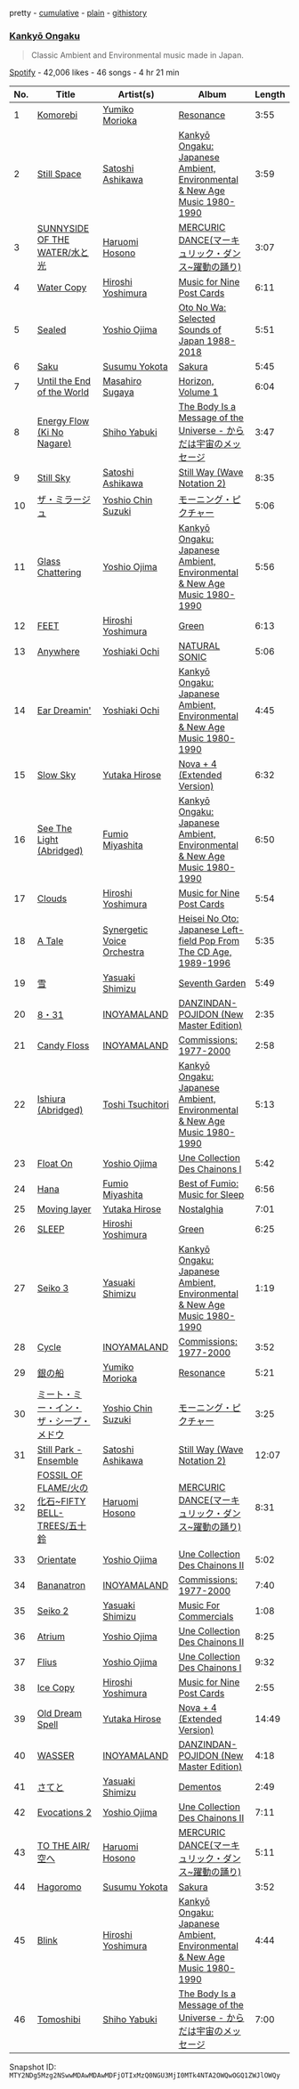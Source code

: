 pretty - [cumulative](/playlists/cumulative/37i9dQZF1DX92T9KVmPAYW.md) - [plain](/playlists/plain/37i9dQZF1DX92T9KVmPAYW) - [githistory](https://github.githistory.xyz/mackorone/spotify-playlist-archive/blob/main/playlists/plain/37i9dQZF1DX92T9KVmPAYW)

### [Kankyō Ongaku](https://open.spotify.com/playlist/37i9dQZF1DX92T9KVmPAYW)

> Classic Ambient and Environmental music made in Japan.

[Spotify](https://open.spotify.com/user/spotify) - 42,006 likes - 46 songs - 4 hr 21 min

| No. | Title | Artist(s) | Album | Length |
|---|---|---|---|---|
| 1 | [Komorebi](https://open.spotify.com/track/15Dz5HggGfcT8zJkYQCB71) | [Yumiko Morioka](https://open.spotify.com/artist/65qxdUIxnh54KIpE7zfS4o) | [Resonance](https://open.spotify.com/album/51wuR1THuIkmMQONEN7ztk) | 3:55 |
| 2 | [Still Space](https://open.spotify.com/track/7e7HTzbFsmLR0mg9QkwMPr) | [Satoshi Ashikawa](https://open.spotify.com/artist/0O0TybCQ8Mib6g5AwnfXz5) | [Kankyō Ongaku: Japanese Ambient, Environmental & New Age Music 1980\-1990](https://open.spotify.com/album/63x6MwkzIVtoH6lbHIYEtr) | 3:59 |
| 3 | [SUNNYSIDE OF THE WATER/水と光](https://open.spotify.com/track/2Qf0RR9hkZ8CSX2XoePVrv) | [Haruomi Hosono](https://open.spotify.com/artist/370nbSkMB9kDWyTypwWYak) | [MERCURIC DANCE\(マーキュリック・ダンス\~躍動の踊り\)](https://open.spotify.com/album/7GCdwdSawyfsXcTiPlMF4L) | 3:07 |
| 4 | [Water Copy](https://open.spotify.com/track/48MPwRtt4PRuC0gUZgkI48) | [Hiroshi Yoshimura](https://open.spotify.com/artist/1DGpHnPOpMYY780hcQHmPB) | [Music for Nine Post Cards](https://open.spotify.com/album/4h5av08hHhOyyINApKfnEE) | 6:11 |
| 5 | [Sealed](https://open.spotify.com/track/3nagQKjvGa9hhVHGmFzFdC) | [Yoshio Ojima](https://open.spotify.com/artist/311stj8V2orjkfjvLrLvfa) | [Oto No Wa: Selected Sounds of Japan 1988\-2018](https://open.spotify.com/album/6u6zXpuGoDl7xJfUK49WVn) | 5:51 |
| 6 | [Saku](https://open.spotify.com/track/78WANNBMEK80nVGTWFGXyg) | [Susumu Yokota](https://open.spotify.com/artist/3ND5NWoKzlelYDDyWqSQpQ) | [Sakura](https://open.spotify.com/album/2BRedpXNmL3NkN2eutmXZ2) | 5:45 |
| 7 | [Until the End of the World](https://open.spotify.com/track/6zC5XZfQBCbLTsx9l9lrEu) | [Masahiro Sugaya](https://open.spotify.com/artist/0ZH37cF1gwuwRW86ueqau1) | [Horizon, Volume 1](https://open.spotify.com/album/0Tvs4LpQSHSH1gcfVdF3WV) | 6:04 |
| 8 | [Energy Flow \(Ki No Nagare\)](https://open.spotify.com/track/414AJsmhPuEA7W3wC9Go77) | [Shiho Yabuki](https://open.spotify.com/artist/72H54BeNWF82wu5czm91VX) | [The Body Is a Message of the Universe \- からだは宇宙のメッセージ](https://open.spotify.com/album/2JdjNySHankOkjITDAo5YT) | 3:47 |
| 9 | [Still Sky](https://open.spotify.com/track/4O8E7XRXOp8TpqRUYsv0Q9) | [Satoshi Ashikawa](https://open.spotify.com/artist/0O0TybCQ8Mib6g5AwnfXz5) | [Still Way \(Wave Notation 2\)](https://open.spotify.com/album/2kxWdAN5jIbHnnJ9VhJYqg) | 8:35 |
| 10 | [ザ・ミラージュ](https://open.spotify.com/track/1fvrnSlOdMqNTsRMzZZLSZ) | [Yoshio Chin Suzuki](https://open.spotify.com/artist/6W8LyZnFvPHsiapMkFb1dD) | [モーニング・ピクチャー](https://open.spotify.com/album/0nwnSiW0Zeo2UnODZu1UNC) | 5:06 |
| 11 | [Glass Chattering](https://open.spotify.com/track/6lGHPfFmZGcjNv7tmTYzZ0) | [Yoshio Ojima](https://open.spotify.com/artist/311stj8V2orjkfjvLrLvfa) | [Kankyō Ongaku: Japanese Ambient, Environmental & New Age Music 1980\-1990](https://open.spotify.com/album/63x6MwkzIVtoH6lbHIYEtr) | 5:56 |
| 12 | [FEET](https://open.spotify.com/track/2XBXn7yluQZ6bFReesUjrt) | [Hiroshi Yoshimura](https://open.spotify.com/artist/1DGpHnPOpMYY780hcQHmPB) | [Green](https://open.spotify.com/album/07KJ48Y7pbXvz3Q4H44GZl) | 6:13 |
| 13 | [Anywhere](https://open.spotify.com/track/49xldL6I0FcKyrfKZoFF3J) | [Yoshiaki Ochi](https://open.spotify.com/artist/13mbePwXckXt3I7My0oypo) | [NATURAL SONIC](https://open.spotify.com/album/5VRnb3N2f1wASaAnOJ1a89) | 5:06 |
| 14 | [Ear Dreamin'](https://open.spotify.com/track/2b7h7hMkxj5hDorhGfTGoU) | [Yoshiaki Ochi](https://open.spotify.com/artist/13mbePwXckXt3I7My0oypo) | [Kankyō Ongaku: Japanese Ambient, Environmental & New Age Music 1980\-1990](https://open.spotify.com/album/63x6MwkzIVtoH6lbHIYEtr) | 4:45 |
| 15 | [Slow Sky](https://open.spotify.com/track/5DlLYv7xXpnM1Se5yUPjxB) | [Yutaka Hirose](https://open.spotify.com/artist/1FdNQlWcuAjkLTEx7xHf25) | [Nova + 4 \(Extended Version\)](https://open.spotify.com/album/7lETHTMoNPXfiqrEWcuKg1) | 6:32 |
| 16 | [See The Light \(Abridged\)](https://open.spotify.com/track/0Fcr8todn7RFAUrSWbURAj) | [Fumio Miyashita](https://open.spotify.com/artist/1x5s5AcJ440n1gmUU0Tvgr) | [Kankyō Ongaku: Japanese Ambient, Environmental & New Age Music 1980\-1990](https://open.spotify.com/album/63x6MwkzIVtoH6lbHIYEtr) | 6:50 |
| 17 | [Clouds](https://open.spotify.com/track/0S9lwd7JF9878QQ6tuuIQg) | [Hiroshi Yoshimura](https://open.spotify.com/artist/1DGpHnPOpMYY780hcQHmPB) | [Music for Nine Post Cards](https://open.spotify.com/album/4h5av08hHhOyyINApKfnEE) | 5:54 |
| 18 | [A Tale](https://open.spotify.com/track/0RwP29TYIWlQh6uvkyGT9y) | [Synergetic Voice Orchestra](https://open.spotify.com/artist/5shpMTYrRn3zNZsbvG5i3p) | [Heisei No Oto: Japanese Left\-field Pop From The CD Age, 1989\-1996](https://open.spotify.com/album/1HQaShZnkACQiXjJRaUzWi) | 5:35 |
| 19 | [雪](https://open.spotify.com/track/6Yob39WAE8Um7Dox1ch886) | [Yasuaki Shimizu](https://open.spotify.com/artist/0Q14t6kRnPv4av49Rz5o6e) | [Seventh Garden](https://open.spotify.com/album/3zPHBf3UoBjK0nQEUz1gCi) | 5:49 |
| 20 | [8・31](https://open.spotify.com/track/5MBJ5sufk0wQdkmLMUmv5Q) | [INOYAMALAND](https://open.spotify.com/artist/3nYCvyP4RxuKyEKygqxWHy) | [DANZINDAN\-POJIDON \(New Master Edition\)](https://open.spotify.com/album/5pOZiyJq4YQcTLkV3TyFjX) | 2:35 |
| 21 | [Candy Floss](https://open.spotify.com/track/2ZtH2scL0aDBizjDrqewIW) | [INOYAMALAND](https://open.spotify.com/artist/3nYCvyP4RxuKyEKygqxWHy) | [Commissions: 1977\-2000](https://open.spotify.com/album/7cJG9ELM7LsyAD5kQOmoMq) | 2:58 |
| 22 | [Ishiura \(Abridged\)](https://open.spotify.com/track/5p4jRUhL9DRX8mbITOJRiS) | [Toshi Tsuchitori](https://open.spotify.com/artist/7hXNts8FQfZudbAwVv5AWx) | [Kankyō Ongaku: Japanese Ambient, Environmental & New Age Music 1980\-1990](https://open.spotify.com/album/63x6MwkzIVtoH6lbHIYEtr) | 5:13 |
| 23 | [Float On](https://open.spotify.com/track/1gxfSEYoqHO3rUluVLFXRS) | [Yoshio Ojima](https://open.spotify.com/artist/311stj8V2orjkfjvLrLvfa) | [Une Collection Des Chainons I](https://open.spotify.com/album/3UyKEfm5Yg8XUf5LmHiRDZ) | 5:42 |
| 24 | [Hana](https://open.spotify.com/track/3BEtkDxDmgwVVpTRbL89nX) | [Fumio Miyashita](https://open.spotify.com/artist/1x5s5AcJ440n1gmUU0Tvgr) | [Best of Fumio: Music for Sleep](https://open.spotify.com/album/3AgqBMLDoDZsrv1A7R3E5V) | 6:56 |
| 25 | [Moving layer](https://open.spotify.com/track/5C2bOknZW0dN7mhiNNB5Vx) | [Yutaka Hirose](https://open.spotify.com/artist/1FdNQlWcuAjkLTEx7xHf25) | [Nostalghia](https://open.spotify.com/album/5QRSaiLYVS5C6Y9fvMe7Nj) | 7:01 |
| 26 | [SLEEP](https://open.spotify.com/track/4hNzwEykt9DWUiU7KRf6Pr) | [Hiroshi Yoshimura](https://open.spotify.com/artist/1DGpHnPOpMYY780hcQHmPB) | [Green](https://open.spotify.com/album/07KJ48Y7pbXvz3Q4H44GZl) | 6:25 |
| 27 | [Seiko 3](https://open.spotify.com/track/6SIBardoRzJ6gSxRS6rfH6) | [Yasuaki Shimizu](https://open.spotify.com/artist/0Q14t6kRnPv4av49Rz5o6e) | [Kankyō Ongaku: Japanese Ambient, Environmental & New Age Music 1980\-1990](https://open.spotify.com/album/63x6MwkzIVtoH6lbHIYEtr) | 1:19 |
| 28 | [Cycle](https://open.spotify.com/track/23HQOR3hBeeLbXdmcPQA8m) | [INOYAMALAND](https://open.spotify.com/artist/3nYCvyP4RxuKyEKygqxWHy) | [Commissions: 1977\-2000](https://open.spotify.com/album/7cJG9ELM7LsyAD5kQOmoMq) | 3:52 |
| 29 | [銀の船](https://open.spotify.com/track/5BeIxIMY0exSWc7LyPrchH) | [Yumiko Morioka](https://open.spotify.com/artist/65qxdUIxnh54KIpE7zfS4o) | [Resonance](https://open.spotify.com/album/51wuR1THuIkmMQONEN7ztk) | 5:21 |
| 30 | [ミート・ミー・イン・ザ・シープ・メドウ](https://open.spotify.com/track/4SQbhj7q0H1yIA7LjATtt5) | [Yoshio Chin Suzuki](https://open.spotify.com/artist/6W8LyZnFvPHsiapMkFb1dD) | [モーニング・ピクチャー](https://open.spotify.com/album/0nwnSiW0Zeo2UnODZu1UNC) | 3:25 |
| 31 | [Still Park \- Ensemble](https://open.spotify.com/track/3Op3F8ipO0YQO8ps4p5kYv) | [Satoshi Ashikawa](https://open.spotify.com/artist/0O0TybCQ8Mib6g5AwnfXz5) | [Still Way \(Wave Notation 2\)](https://open.spotify.com/album/2kxWdAN5jIbHnnJ9VhJYqg) | 12:07 |
| 32 | [FOSSIL OF FLAME/火の化石\~FIFTY BELL\-TREES/五十鈴](https://open.spotify.com/track/3d1oTcXWsWdtfDrgGbbmCG) | [Haruomi Hosono](https://open.spotify.com/artist/370nbSkMB9kDWyTypwWYak) | [MERCURIC DANCE\(マーキュリック・ダンス\~躍動の踊り\)](https://open.spotify.com/album/7GCdwdSawyfsXcTiPlMF4L) | 8:31 |
| 33 | [Orientate](https://open.spotify.com/track/4NJ9PJPU4g7ArQcJXKqety) | [Yoshio Ojima](https://open.spotify.com/artist/311stj8V2orjkfjvLrLvfa) | [Une Collection Des Chainons II](https://open.spotify.com/album/2ssf5BQOB4BjSlSM1OfRzk) | 5:02 |
| 34 | [Bananatron](https://open.spotify.com/track/03CbUuPxmE1hvo5fuCs86N) | [INOYAMALAND](https://open.spotify.com/artist/3nYCvyP4RxuKyEKygqxWHy) | [Commissions: 1977\-2000](https://open.spotify.com/album/7cJG9ELM7LsyAD5kQOmoMq) | 7:40 |
| 35 | [Seiko 2](https://open.spotify.com/track/56zWPqzYm4YE8vLMgMmScW) | [Yasuaki Shimizu](https://open.spotify.com/artist/0Q14t6kRnPv4av49Rz5o6e) | [Music For Commercials](https://open.spotify.com/album/6EGDUidDFrjFoxg6uSQdbH) | 1:08 |
| 36 | [Atrium](https://open.spotify.com/track/7CV8NzeND4AZIdKRRVAYW4) | [Yoshio Ojima](https://open.spotify.com/artist/311stj8V2orjkfjvLrLvfa) | [Une Collection Des Chainons II](https://open.spotify.com/album/2ssf5BQOB4BjSlSM1OfRzk) | 8:25 |
| 37 | [Flius](https://open.spotify.com/track/7H6JZas9n5Lc3UkwWyXZoe) | [Yoshio Ojima](https://open.spotify.com/artist/311stj8V2orjkfjvLrLvfa) | [Une Collection Des Chainons I](https://open.spotify.com/album/3UyKEfm5Yg8XUf5LmHiRDZ) | 9:32 |
| 38 | [Ice Copy](https://open.spotify.com/track/4YleYbTBE8XmKs5fhuu06c) | [Hiroshi Yoshimura](https://open.spotify.com/artist/1DGpHnPOpMYY780hcQHmPB) | [Music for Nine Post Cards](https://open.spotify.com/album/4h5av08hHhOyyINApKfnEE) | 2:55 |
| 39 | [Old Dream Spell](https://open.spotify.com/track/6y57EpCattl9PxuMRR0Vc0) | [Yutaka Hirose](https://open.spotify.com/artist/1FdNQlWcuAjkLTEx7xHf25) | [Nova + 4 \(Extended Version\)](https://open.spotify.com/album/7lETHTMoNPXfiqrEWcuKg1) | 14:49 |
| 40 | [WASSER](https://open.spotify.com/track/3OzrPtmhcFBHguQi4i0qAp) | [INOYAMALAND](https://open.spotify.com/artist/3nYCvyP4RxuKyEKygqxWHy) | [DANZINDAN\-POJIDON \(New Master Edition\)](https://open.spotify.com/album/5pOZiyJq4YQcTLkV3TyFjX) | 4:18 |
| 41 | [さてと](https://open.spotify.com/track/5QGQs3ju80BbO5Q3heCVkX) | [Yasuaki Shimizu](https://open.spotify.com/artist/0Q14t6kRnPv4av49Rz5o6e) | [Dementos](https://open.spotify.com/album/4rvC2RKIa10KGyGQYx2ftc) | 2:49 |
| 42 | [Evocations 2](https://open.spotify.com/track/7LsaMGZqUxbfujsF4ML0HG) | [Yoshio Ojima](https://open.spotify.com/artist/311stj8V2orjkfjvLrLvfa) | [Une Collection Des Chainons II](https://open.spotify.com/album/2ssf5BQOB4BjSlSM1OfRzk) | 7:11 |
| 43 | [TO THE AIR/空へ](https://open.spotify.com/track/2ssoK2Vqu6gzlyHhBwxi2w) | [Haruomi Hosono](https://open.spotify.com/artist/370nbSkMB9kDWyTypwWYak) | [MERCURIC DANCE\(マーキュリック・ダンス\~躍動の踊り\)](https://open.spotify.com/album/7GCdwdSawyfsXcTiPlMF4L) | 5:11 |
| 44 | [Hagoromo](https://open.spotify.com/track/1OAauBqF32EtJHTVsd12Zv) | [Susumu Yokota](https://open.spotify.com/artist/3ND5NWoKzlelYDDyWqSQpQ) | [Sakura](https://open.spotify.com/album/2BRedpXNmL3NkN2eutmXZ2) | 3:52 |
| 45 | [Blink](https://open.spotify.com/track/0Bc4abgrOxonETzZupd4BE) | [Hiroshi Yoshimura](https://open.spotify.com/artist/1DGpHnPOpMYY780hcQHmPB) | [Kankyō Ongaku: Japanese Ambient, Environmental & New Age Music 1980\-1990](https://open.spotify.com/album/63x6MwkzIVtoH6lbHIYEtr) | 4:44 |
| 46 | [Tomoshibi](https://open.spotify.com/track/7lmpi4NLJ86s013B9f6XSf) | [Shiho Yabuki](https://open.spotify.com/artist/72H54BeNWF82wu5czm91VX) | [The Body Is a Message of the Universe \- からだは宇宙のメッセージ](https://open.spotify.com/album/2JdjNySHankOkjITDAo5YT) | 7:00 |

Snapshot ID: `MTY2NDg5Mzg2NSwwMDAwMDAwMDFjOTIxMzQ0NGU3MjI0MTk4NTA2OWQwOGQ1ZWJlOWQy`
